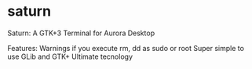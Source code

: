 # saturn
Saturn: A GTK+3 Terminal for Aurora Desktop

Features:
Warnings if you execute rm, dd as sudo or root
Super simple to use
GLib and GTK+ Ultimate tecnology


